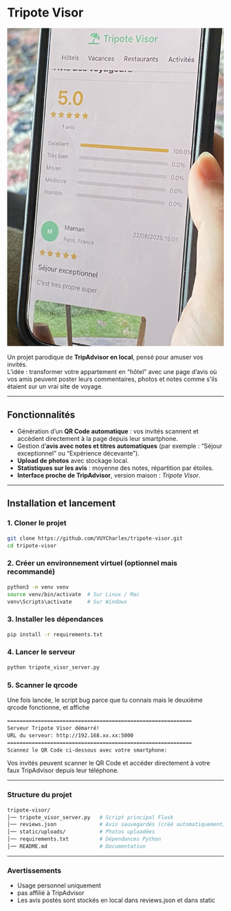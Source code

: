 # Tripote Visor
![Rendu](tripote_visor.jpeg)

Un projet parodique de **TripAdvisor en local**, pensé pour amuser vos invités.  
L’idée : transformer votre appartement en “hôtel” avec une page d’avis où vos amis peuvent poster leurs commentaires, photos et notes comme s’ils étaient sur un vrai site de voyage.

---

## Fonctionnalités

- Génération d’un **QR Code automatique** : vos invités scannent et accèdent directement à la page depuis leur smartphone.  
- Gestion d’**avis avec notes et titres automatiques** (par exemple : “Séjour exceptionnel” ou “Expérience décevante”).  
- **Upload de photos** avec stockage local.  
- **Statistiques sur les avis** : moyenne des notes, répartition par étoiles.  
- **Interface proche de TripAdvisor**, version maison : *Tripote Visor*.  

---

## Installation et lancement

### 1. Cloner le projet  
```bash
git clone https://github.com/VUYCharles/tripote-visor.git
cd tripote-visor
```
### 2. Créer un environnement virtuel (optionnel mais recommandé)
```bash
python3 -m venv venv
source venv/bin/activate  # Sur Linux / Mac
venv\Scripts\activate     # Sur Windows
```

### 3. Installer les dépendances
```bash
pip install -r requirements.txt
```

### 4. Lancer le serveur
```bash
python tripote_visor_server.py
```

### 5. Scanner le qrcode
Une fois lancée, le script bug parce que tu connais mais le deuxième qrcode fonctionne, et affiche 
```bash
============================================================
Serveur Tripote Visor démarré!
URL du serveur: http://192.168.xx.xx:5000
============================================================
Scannez le QR Code ci-dessous avec votre smartphone:
```
Vos invités peuvent scanner le QR Code et accéder directement à votre faux TripAdvisor depuis leur téléphone.

---------------------------------------------------------------
### Structure du projet
```bash
tripote-visor/
│── tripote_visor_server.py   # Script principal Flask
│── reviews.json              # Avis sauvegardés (créé automatiquement)
│── static/uploads/           # Photos uploadées
│── requirements.txt          # Dépendances Python
│── README.md                 # Documentation
```
--------------------------------------------------------------
### Avertissements 
- Usage personnel uniquement
- pas affilié à TripAdvisor
- Les avis postés sont stockés en local dans reviews.json et dans static
